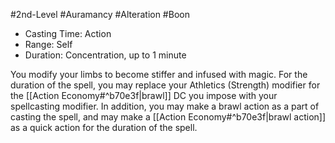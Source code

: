 #2nd-Level #Auramancy #Alteration #Boon
 
- Casting Time: Action
- Range: Self
- Duration: Concentration, up to 1 minute
 
You modify your limbs to become stiffer and infused with magic. For the duration of the spell, you may replace your Athletics (Strength) modifier for the [[Action Economy#^b70e3f|brawl]] DC you impose with your spellcasting modifier. In addition, you may make a brawl action as a part of casting the spell, and may make a [[Action Economy#^b70e3f|brawl action]] as a quick action for the duration of the spell.